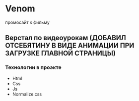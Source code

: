 # Venom
промосайт к фильму
## Верстал по видеоурокам (ДОБАВИЛ ОТСЕБЯТИНУ В ВИДЕ АНИМАЦИИ ПРИ ЗАГРУЗКЕ ГЛАВНОЙ СТРАНИЦЫ) 
###  Технологии в проэкте
- Html
- Css
- Js
- Normalize.css
